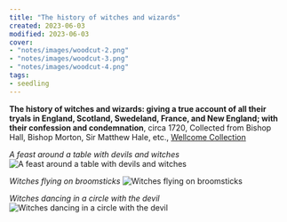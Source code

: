 ```yaml
---
title: "The history of witches and wizards"
created: 2023-06-03
modified: 2023-06-03
cover:
- "notes/images/woodcut-2.png"
- "notes/images/woodcut-3.png"
- "notes/images/woodcut-4.png"
tags:
- seedling
---
```


**The history of witches and wizards: giving a true account of all their tryals in England, Scotland, Swedeland, France, and New England; with their confession and condemnation**, circa 1720, Collected from Bishop Hall, Bishop Morton, Sir Matthew Hale, etc., [Wellcome Collection](https://wellcomecollection.org/works/abkab8tq/images?id=a3nuy2zq)

*A feast around a table with devils and witches*
![A feast around a table with devils and witches](notes/images/woodcut-2.png)

*Witches flying on broomsticks*
![Witches flying on broomsticks](notes/images/woodcut-3.png)

*Witches dancing in a circle with the devil*
![Witches dancing in a circle with the devil](notes/images/woodcut-4.png)